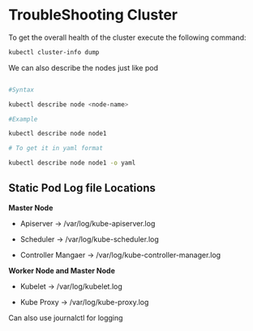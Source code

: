 # TroubleShooting Cluster

To get the overall health of the cluster execute the following command:

```bash
kubectl cluster-info dump
```

We can also describe the nodes just like pod 

```bash

#Syntax

kubectl describe node <node-name>

#Example

kubectl describe node node1

# To get it in yaml format 

kubectl describe node node1 -o yaml
```

## Static Pod Log file Locations

**Master Node**

- Apiserver -> /var/log/kube-apiserver.log

- Scheduler -> /var/log/kube-scheduler.log

- Controller Mangaer -> /var/log/kube-controller-manager.log

**Worker Node and Master Node**

- Kubelet -> /var/log/kubelet.log

- Kube Proxy -> /var/log/kube-proxy.log

Can also use journalctl for logging

